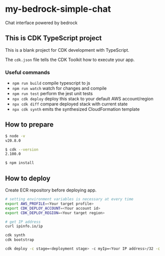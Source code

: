 # my-bedrock-simple-chat

Chat interface powered by bedrock

## This is CDK TypeScript project

This is a blank project for CDK development with TypeScript.

The `cdk.json` file tells the CDK Toolkit how to execute your app.

### Useful commands

* `npm run build`   compile typescript to js
* `npm run watch`   watch for changes and compile
* `npm run test`    perform the jest unit tests
* `npx cdk deploy`  deploy this stack to your default AWS account/region
* `npx cdk diff`    compare deployed stack with current state
* `npx cdk synth`   emits the synthesized CloudFormation template

## How to prepare

```bash
$ node -v
v20.8.0

$ cdk --version
2.100.0

$ npm install
```

## How to deploy

Create ECR repository before deploying app.

```bash
# setting environment variables is necessary at every time
export AWS_PROFILE=<Your target profile>
export CDK_DEPLOY_ACCOUNT=<Your account id>
export CDK_DEPLOY_REGION=<Your target region>

# get IP address
curl ipinfo.io/ip

cdk synth
cdk bootstrap

cdk deploy -c stage=<deployment stage> -c myIp=<Your IP address>/32 -c repositoryName=<ECR repository name> -c modelId=<Bedrock model ID>
```
